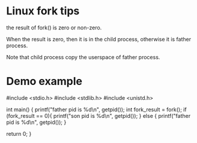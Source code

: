 Linux fork tips
==========

the result of fork() is zero or non-zero. 

When the result is zero, then it is in the child process, otherwise it is father process.

Note that child process copy the userspace of father process.








Demo example
===============

#include <stdio.h>
#include <stdlib.h>
#include <unistd.h>

int main() {
   printf("father pid is %d\n", getpid()); 
   int fork_result = fork();
   if (fork_result == 0){
      printf("son pid is %d\n", getpid());
   } else {
      printf("father pid is %d\n", getpid()); 
   }
        
   return 0;
}









